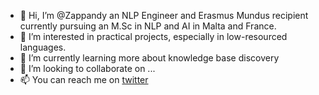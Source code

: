 - 👋 Hi, I’m @Zappandy an NLP Engineer and Erasmus Mundus recipient currently pursuing an M.Sc in NLP and AI in Malta and France.
- 👀 I’m interested in practical projects, especially in low-resourced languages.
- 🌱 I’m currently learning more about knowledge base discovery
- 💞️ I’m looking to collaborate on ...
- 📫 You can reach me on [twitter](https://twitter.com/Zappangon)

<!---
Zappandy/Zappandy is a ✨ special ✨ repository because its `README.md` (this file) appears on your GitHub profile.
You can click the Preview link to take a look at your changes.
--->
